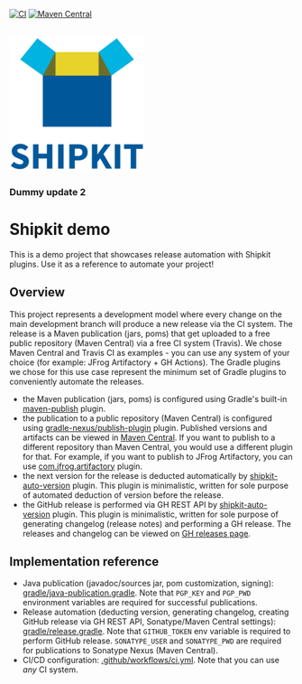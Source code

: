 [![CI](https://github.com/shipkit/shipkit-demo/workflows/CI/badge.svg)](https://github.com/shipkit/shipkit-demo/actions)
[![Maven Central](https://img.shields.io/maven-central/v/org.shipkit.shipkit-demo/shipkit-demo-impl)](https://repo1.maven.org/maven2/org/shipkit/shipkit-demo/shipkit-demo-impl)

<br>
<a href="https://github.com/shipkit">
<img src="https://raw.githubusercontent.com/shipkit/shipkit-resources/main/images/Shipkit-logo.png" width="240"
     alt="Shipkit Plugins"/>
</a>

### Dummy update 2

# Shipkit demo

This is a demo project that showcases release automation with Shipkit plugins.
Use it as a reference to automate your project!

## Overview

This project represents a development model where every change on the main development branch will produce a new release via the CI system.
The release is a Maven publication (jars, poms) that get uploaded to a free public repository (Maven Central) via a free CI system (Travis).
We chose Maven Central and Travis CI as examples - you can use any system of your choice (for example: JFrog Artifactory + GH Actions).
The Gradle plugins we chose for this use case represent the minimum set of Gradle plugins to conveniently automate the releases.

 - the Maven publication (jars, poms) is configured using Gradle's built-in [maven-publish](https://docs.gradle.org/current/userguide/publishing_maven.html) plugin.
 - the publication to a public repository (Maven Central) is configured using [gradle-nexus/publish-plugin](https://github.com/gradle-nexus/publish-plugin/) plugin.
    Published versions and artifacts can be viewed in [Maven Central](https://repo1.maven.org/maven2/org/shipkit/shipkit-demo/shipkit-demo-impl).
    If you want to publish to a different repository than Maven Central, you would use a different plugin for that.
    For example, if you want to publish to JFrog Artifactory, you can use [com.jfrog.artifactory](https://www.jfrog.com/confluence/display/JFROG/Gradle+Artifactory+Plugin) plugin.
 - the next version for the release is deducted automatically by [shipkit-auto-version](https://github.com/shipkit/shipkit-auto-version) plugin.
    This plugin is minimalistic, written for sole purpose of automated deduction of version before the release. 
 - the GitHub release is performed via GH REST API by [shipkit-auto-version](https://github.com/shipkit/shipkit-changelog) plugin.
    This plugin is minimalistic, written for sole purpose of generating changelog (release notes) and performing a GH release.
    The releases and changelog can be viewed on [GH releases page](https://github.com/shipkit/shipkit-demo/releases).

## Implementation reference

- Java publication (javadoc/sources jar, pom customization, signing): [gradle/java-publication.gradle](/gradle/java-publication.gradle).
    Note that `PGP_KEY` and `PGP_PWD` environment variables are required for successful publications.
- Release automation (deducting version, generating changelog, creating GitHub release via GH REST API, Sonatype/Maven Central settings): [gradle/release.gradle](/gradle/release.gradle).
    Note that `GITHUB_TOKEN` env variable is required to perform GitHub release.
    `SONATYPE_USER` and `SONATYPE_PWD` are required for publications to Sonatype Nexus (Maven Central).
- CI/CD configuration: [.github/workflows/ci.yml](/.github/workflows/ci.yml).
    Note that you can use *any* CI system.
